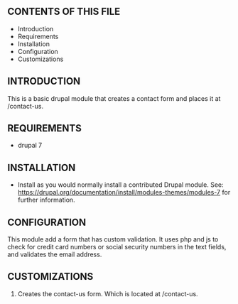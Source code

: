 CONTENTS OF THIS FILE
---------------------  
 * Introduction
 * Requirements
 * Installation
 * Configuration
 * Customizations

INTRODUCTION
------------
This is a basic drupal module that creates a contact form and places it at /contact-us.


REQUIREMENTS
------------
 * drupal 7

 INSTALLATION
 ------------
  * Install as you would normally install a contributed Drupal module. See:
    https://drupal.org/documentation/install/modules-themes/modules-7
    for further information.

CONFIGURATION
-------------
This module add a form that has custom validation. It uses php and js to check for credit card numbers or social security numbers in the text fields, and validates the email address.

CUSTOMIZATIONS
--------------
 1. Creates the contact-us form. Which is located at /contact-us.
